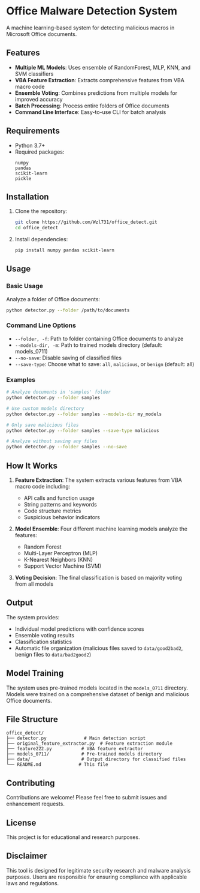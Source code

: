 # Office Malware Detection System

A machine learning-based system for detecting malicious macros in Microsoft Office documents.

## Features

- **Multiple ML Models**: Uses ensemble of RandomForest, MLP, KNN, and SVM classifiers
- **VBA Feature Extraction**: Extracts comprehensive features from VBA macro code
- **Ensemble Voting**: Combines predictions from multiple models for improved accuracy
- **Batch Processing**: Process entire folders of Office documents
- **Command Line Interface**: Easy-to-use CLI for batch analysis

## Requirements

- Python 3.7+
- Required packages:
  ```
  numpy
  pandas
  scikit-learn
  pickle
  ```

## Installation

1. Clone the repository:
   ```bash
   git clone https://github.com/Wzl731/office_detect.git
   cd office_detect
   ```

2. Install dependencies:
   ```bash
   pip install numpy pandas scikit-learn
   ```

## Usage

### Basic Usage

Analyze a folder of Office documents:

```bash
python detector.py --folder /path/to/documents
```

### Command Line Options

- `--folder, -f`: Path to folder containing Office documents to analyze
- `--models-dir, -m`: Path to trained models directory (default: models_0711)
- `--no-save`: Disable saving of classified files
- `--save-type`: Choose what to save: `all`, `malicious`, or `benign` (default: all)

### Examples

```bash
# Analyze documents in 'samples' folder
python detector.py --folder samples

# Use custom models directory
python detector.py --folder samples --models-dir my_models

# Only save malicious files
python detector.py --folder samples --save-type malicious

# Analyze without saving any files
python detector.py --folder samples --no-save
```

## How It Works

1. **Feature Extraction**: The system extracts various features from VBA macro code including:
   - API calls and function usage
   - String patterns and keywords
   - Code structure metrics
   - Suspicious behavior indicators

2. **Model Ensemble**: Four different machine learning models analyze the features:
   - Random Forest
   - Multi-Layer Perceptron (MLP)
   - K-Nearest Neighbors (KNN)
   - Support Vector Machine (SVM)

3. **Voting Decision**: The final classification is based on majority voting from all models

## Output

The system provides:
- Individual model predictions with confidence scores
- Ensemble voting results
- Classification statistics
- Automatic file organization (malicious files saved to `data/good2bad2`, benign files to `data/bad2good2`)

## Model Training

The system uses pre-trained models located in the `models_0711` directory. Models were trained on a comprehensive dataset of benign and malicious Office documents.

## File Structure

```
office_detect/
├── detector.py              # Main detection script
├── original_feature_extractor.py  # Feature extraction module
├── feature222.py           # VBA feature extractor
├── models_0711/            # Pre-trained models directory
├── data/                   # Output directory for classified files
└── README.md              # This file
```

## Contributing

Contributions are welcome! Please feel free to submit issues and enhancement requests.

## License

This project is for educational and research purposes.

## Disclaimer

This tool is designed for legitimate security research and malware analysis purposes. Users are responsible for ensuring compliance with applicable laws and regulations.
